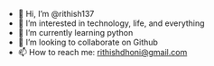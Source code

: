 - 👋 Hi, I’m @rithish137
- 👀 I’m interested in technology, life, and everything
- 🌱 I’m currently learning python
- 💞️ I’m looking to collaborate on Github 
- 📫 How to reach me: rithishdhoni@gmail.com

<!---
rithish137/rithish137 is a ✨ special ✨ repository because its `README.md` (this file) appears on your GitHub profile.
You can click the Preview link to take a look at your changes.
--->
